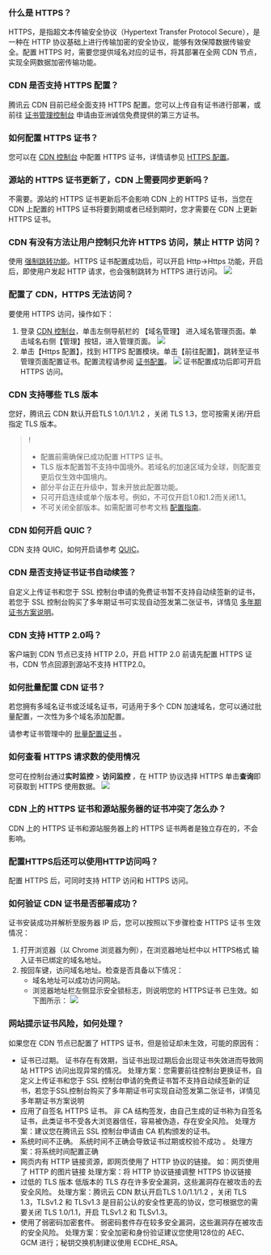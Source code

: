 [](id:q1)
### 什么是 HTTPS？
HTTPS，是指超文本传输安全协议（Hypertext Transfer Protocol Secure），是一种在 HTTP 协议基础上进行传输加密的安全协议，能够有效保障数据传输安全。配置 HTTPS 时，需要您提供域名对应的证书，将其部署在全网 CDN 节点，实现全网数据加密传输功能。

[](id:q2)
### CDN 是否支持 HTTPS 配置？
腾讯云 CDN 目前已经全面支持 HTTPS 配置。您可以上传自有证书进行部署，或前往 [证书管理控制台](https://console.cloud.tencent.com/ssl ) 申请由亚洲诚信免费提供的第三方证书。

[](id:q3)
### 如何配置 HTTPS 证书？
您可以在 [CDN 控制台](https://console.cloud.tencent.com/cdn) 中配置 HTTPS 证书，详情请参见 [HTTPS 配置](https://cloud.tencent.com/document/product/228/41687)。

[](id:q4)
### 源站的 HTTPS 证书更新了，CDN 上需要同步更新吗？
不需要。源站的 HTTPS 证书更新后不会影响 CDN 上的 HTTPS 证书，当您在 CDN 上配置的 HTTPS 证书将要到期或者已经到期时，您才需要在 CDN 上更新 HTTPS 证书。


[](id:q5)
### CDN 有没有方法让用户控制只允许 HTTPS 访问，禁止 HTTP 访问？
使用 [强制跳转功能](https://cloud.tencent.com/document/product/228/41688)。HTTPS 证书配置成功后，可以开启 Http->Https 功能，开启后，即使用户发起 HTTP 请求，也会强制跳转为 HTTPS 进行访问。
![](https://main.qcloudimg.com/raw/7161b36b260f3af2d75931b2e567295d.png)


[](id:q6)
### 配置了 CDN，HTTPS 无法访问？

要使用 HTTPS 访问，操作如下：
1. 登录 [CDN 控制台](https://console.cloud.tencent.com/cdn)，单击左侧导航栏的 【域名管理】 进入域名管理页面。单击域名右侧【管理】按钮，进入管理页面。
![](https://main.qcloudimg.com/raw/63c5127bf5c12d7aa0be52e6ba1a2e31.png)
2. 单击【Https 配置】，找到 HTTPS 配置模块。单击【前往配置】，跳转至证书管理页面配置证书。配置流程请参阅 [证书配置](https://cloud.tencent.com/document/product/228/41687#.E8.AF.81.E4.B9.A6.E9.85.8D.E7.BD.AE)。
![](https://main.qcloudimg.com/raw/88bcf378321ca664572f9ecfca3cf6ad.png)
证书配置成功后即可开启 HTTPS 访问。


### CDN 支持哪些 TLS 版本
您好，腾讯云 CDN 默认开启TLS 1.0/1.1/1.2 ，关闭 TLS 1.3，您可按需关闭/开启指定 TLS 版本。

>!
>- 配置前需确保已成功配置 HTTPS 证书。
>- TLS 版本配置暂不支持中国境外。若域名的加速区域为全球，则配置变更后仅生效中国境内。
>- 部分平台正在升级中，暂未开放此配置功能。
>- 只可开启连续或单个版本号。例如，不可仅开启1.0和1.2而关闭1.1。
>- 不可关闭全部版本。如需配置可参考文档 [配置指南](https://cloud.tencent.com/document/product/228/44868)。

###  CDN 如何开启 QUIC？
CDN 支持 QUIC，如何开启请参考  [QUIC](https://cloud.tencent.com/document/product/228/51800)。


###  CDN 是否支持证书证书自动续签？
 自定义上传证书和您于 SSL 控制台申请的免费证书暂不支持自动续签新的证书，若您于 SSL 控制台购买了多年期证书可实现自动签发第二张证书，详情见 [多年期证书方案说明](https://cloud.tencent.com/document/product/400/72804)。

###  CDN 支持 HTTP 2.0吗？
客户端到 CDN 节点已支持 HTTP 2.0，开启 HTTP 2.0 前请先配置 HTTPS 证书，CDN 节点回源到源站不支持 HTTP2.0。

###  如何批量配置 CDN 证书？
若您拥有多域名证书或泛域名证书，可适用于多个 CDN 加速域名，您可以通过批量配置，一次性为多个域名添加配置。

请参考证书管理中的 [批量配置证书](https://cloud.tencent.com/document/product/228/41687#.E6.89.B9.E9.87.8F.E9.85.8D.E7.BD.AE) 。

### 如何查看 HTTPS 请求数的使用情况
您可在控制台通过**实时监控** > **访问监控** ，在 HTTP 协议选择 HTTPS 单击**查询**即可获取到 HTTPS 使用数据。
![](https://qcloudimg.tencent-cloud.cn/raw/60b0948bc41374cafd93fe74c6a8e32c.png)

###  CDN 上的 HTTPS 证书和源站服务器的证书冲突了怎么办？
CDN 上的 HTTPS 证书和源站服务器上的 HTTPS 证书两者是独立存在的，不会影响。



### 配置HTTPS后还可以使用HTTP访问吗？

配置 HTTPS 后，可同时支持 HTTP 访问和 HTTPS 访问。

### 如何验证 CDN 证书是否部署成功？

证书安装成功并解析至服务器 IP 后，您可以按照以下步骤检查 HTTPS 证书 生效情况：
1. 打开浏览器（以 Chrome 浏览器为例），在浏览器地址栏中以 HTTPS格式 输入证书已绑定的域名地址。
2. 按回车键，访问域名地址。检查是否具备以下情况：
	- 域名地址可以成功访问网站。
	- 浏览器地址栏左侧显示安全锁标志，则说明您的 HTTPS证书 已生效。如下图所示：
![](https://qcloudimg.tencent-cloud.cn/raw/fae9dfb37b57128ee07acf039e777fec.png)

### 网站提示证书风险，如何处理？
如果您在 CDN 节点已配置了 HTTPS 证书，但是验证却未生效，可能的原因有：
- 证书已过期。
证书存在有效期，当证书出现过期后会出现证书失效进而导致网站 HTTPS 访问出现异常的情况。
处理方案：您需要前往控制台更换证书，自定义上传证书和您于 SSL 控制台申请的免费证书暂不支持自动续签新的证书，若您于SSL控制台购买了多年期证书可实现自动签发第二张证书，详情见多年期证书方案说明
- 应用了自签名 HTTPS 证书。
非 CA 结构签发，由自己生成的证书称为自签名证书，此类证书不受各大浏览器信任，容易被伪造，存在安全风险。
处理方案：建议您在腾讯云 SSL 控制台申请由 CA 机构颁发的证书。
- 系统时间不正确。
系统时间不正确会导致证书过期或校验不成功 。
处理方案：将系统时间配置正确
- 网页内有 HTTP 链接资源，即网页使用了 HTTP 协议的链接。
如：网页使用了 HTTP 的图片链接
处理方案：将 HTTP 协议链接调整 HTTPS 协议链接
- 过低的 TLS 版本
低版本的 TLS 存在许多安全漏洞，这些漏洞存在被攻击的去安全风险。
处理方案：腾讯云 CDN 默认开启TLS 1.0/1.1/1.2 ，关闭 TLS 1.3，TLSv1.2 和 TLSv1.3 是目前公认的安全性更高的协议，您可根据您的需要关闭 TLS 1.0/1.1，开启 TLSv1.2 和 TLSv1.3。
- 使用了弱密码加密套件。
弱密码套件存在较多安全漏洞，这些漏洞存在被攻击的安全风险。
处理方案：安全加密和身份验证建议您使用128位的 AEC、GCM 进行；秘钥交换机制建议使用 ECDHE_RSA。
